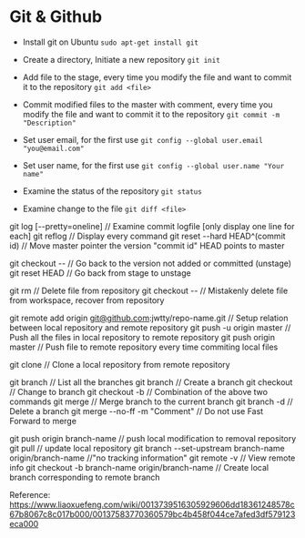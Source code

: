 # Git & Github
* Install git on Ubuntu
`sudo apt-get install git`
* Create a directory, Initiate a new repository 
`git init`
* Add file to the stage, every time you modify the file and want to commit it to the repository
`git add <file>`
* Commit modified files to the master with comment, every time you modify the file and want to commit it to the repository
`git commit -m "Description"`
* Set user email, for the first use
`git config --global user.email "you@email.com"`
* Set user name, for the first use
`git config --global user.name "Your name"`


* Examine the status of the repository
`git status`
* Examine change to the file
`git diff <file>`


git log [--pretty=oneline] // Examine commit logfile [only display one line for each]
git reflog // Display every command
git reset --hard HEAD^(commit id) // Move master pointer the version "commit id" HEAD points to master

git checkout -- <file> // Go back to the version not added or committed (unstage)
git reset HEAD <file> // Go back from stage to unstage

git rm <file> // Delete file from repository
git checkout -- <file> // Mistakenly delete file from workspace, recover from repository

git remote add origin git@github.com:jwtty/repo-name.git // Setup relation between local repository and remote repository
git push -u origin master // Push all the files in local repository to remote repository
git push origin master // Push file to remote repository every time commiting local files

git clone <path> // Clone a local repository from remote repository

git branch // List all the branches
git branch <name> // Create a branch
git checkout <name> // Change to branch <name>
git checkout -b <name> // Combination of the above two commands
git merge <name> // Merge branch <name> to the current branch
git branch -d <name> // Delete a branch
git merge --no-ff -m "Comment" <name> // Do not use Fast Forward to merge 

git push origin branch-name // push local modification to removal repository
git pull // update local repository
git branch --set-upstream branch-name origin/branch-name //"no tracking information"
git remote -v // View remote info
git checkout -b branch-name origin/branch-name // Create local branch corresponding to remote branch


Reference: https://www.liaoxuefeng.com/wiki/0013739516305929606dd18361248578c67b8067c8c017b000/00137583770360579bc4b458f044ce7afed3df579123eca000
